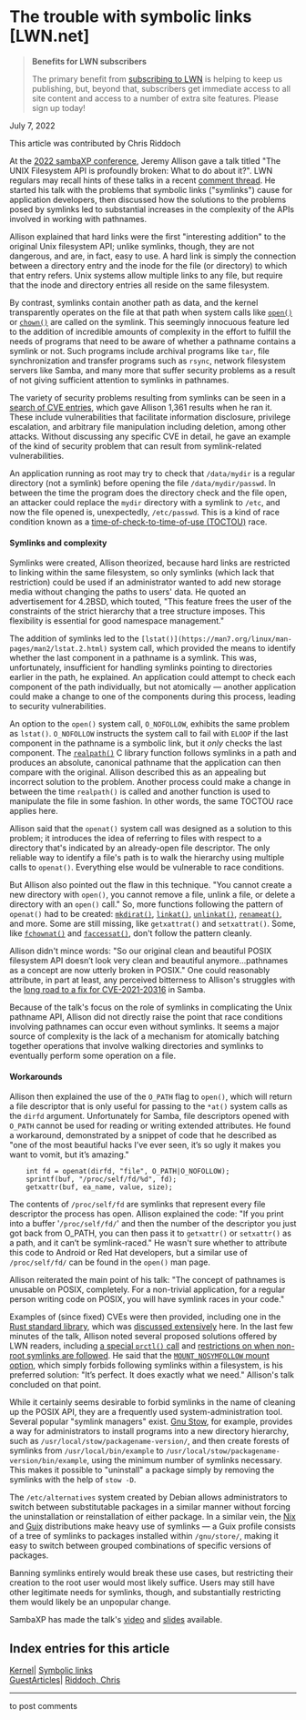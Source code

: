 # The trouble with symbolic links [LWN.net]

> **Benefits for LWN subscribers**
> 
> The primary benefit from [subscribing to LWN](/Promo/nst-nag5/subscribe) is helping to keep us publishing, but, beyond that, subscribers get immediate access to all site content and access to a number of extra site features. Please sign up today! 

July 7, 2022

This article was contributed by Chris Riddoch

At the [2022 sambaXP conference](https://sambaxp.org/archive), Jeremy Allison gave a talk titled "The UNIX Filesystem API is profoundly broken: What to do about it?". LWN regulars may recall hints of these talks in a recent [comment thread](https://lwn.net/Articles/882177/). He started his talk with the problems that symbolic links ("symlinks") cause for application developers, then discussed how the solutions to the problems posed by symlinks led to substantial increases in the complexity of the APIs involved in working with pathnames.

Allison explained that hard links were the first "interesting addition" to the original Unix filesystem API; unlike symlinks, though, they are not dangerous, and are, in fact, easy to use. A hard link is simply the connection between a directory entry and the inode for the file (or directory) to which that entry refers. Unix systems allow multiple links to any file, but require that the inode and directory entries all reside on the same filesystem. 

By contrast, symlinks contain another path as data, and the kernel transparently operates on the file at that path when system calls like [`open()`](https://man7.org/linux/man-pages/man2/open.2.html) or [`chown()`](https://man7.org/linux/man-pages/man2/lchown.2.html) are called on the symlink. This seemingly innocuous feature led to the addition of incredible amounts of complexity in the effort to fulfill the needs of programs that need to be aware of whether a pathname contains a symlink or not. Such programs include archival programs like `tar`, file synchronization and transfer programs such as `rsync`, network filesystem servers like Samba, and many more that suffer security problems as a result of not giving sufficient attention to symlinks in pathnames.

The variety of security problems resulting from symlinks can be seen in a [search of CVE entries](https://cve.mitre.org/cgi-bin/cvekey.cgi?keyword=symbolic+link), which gave Allison 1,361 results when he ran it. These include vulnerabilities that facilitate information disclosure, privilege escalation, and arbitrary file manipulation including deletion, among other attacks. Without discussing any specific CVE in detail, he gave an example of the kind of security problem that can result from symlink-related vulnerabilities.

An application running as root may try to check that `/data/mydir` is a regular directory (not a symlink) before opening the file `/data/mydir/passwd`. In between the time the program does the directory check and the file open, an attacker could replace the `mydir` directory with a symlink to `/etc`, and now the file opened is, unexpectedly, `/etc/passwd`. This is a kind of race condition known as a [time-of-check-to-time-of-use (TOCTOU)](https://en.wikipedia.org/wiki/Time-of-check_to_time-of-use) race.

#### Symlinks and complexity

Symlinks were created, Allison theorized, because hard links are restricted to linking within the same filesystem, so only symlinks (which lack that restriction) could be used if an administrator wanted to add new storage media without changing the paths to users' data. He quoted an advertisement for 4.2BSD, which touted, "This feature frees the user of the constraints of the strict hierarchy that a tree structure imposes. This flexibility is essential for good namespace management."

The addition of symlinks led to the `[lstat()](https://man7.org/linux/man-pages/man2/lstat.2.html)` system call, which provided the means to identify whether the last component in a pathname is a symlink. This was, unfortunately, insufficient for handling symlinks pointing to directories earlier in the path, he explained. An application could attempt to check each component of the path individually, but not atomically — another application could make a change to one of the components during this process, leading to security vulnerabilities.

An option to the `open()` system call, `O_NOFOLLOW`, exhibits the same problem as `lstat()`. `O_NOFOLLOW` instructs the system call to fail with `ELOOP` if the last component in the pathname is a symbolic link, but it _only_ checks the last component. The [`realpath()`](https://man7.org/linux/man-pages/man3/realpath.3.html) C library function follows symlinks in a path and produces an absolute, canonical pathname that the application can then compare with the original. Allison described this as an appealing but incorrect solution to the problem. Another process could make a change in between the time `realpath()` is called and another function is used to manipulate the file in some fashion. In other words, the same TOCTOU race applies here. 

Allison said that the `openat()` system call was designed as a solution to this problem; it introduces the idea of referring to files with respect to a directory that's indicated by an already-open file descriptor. The only reliable way to identify a file's path is to walk the hierarchy using multiple calls to `openat()`. Everything else would be vulnerable to race conditions.

But Allison also pointed out the flaw in this technique. "You cannot create a new directory with `open()`, you cannot remove a file, unlink a file, or delete a directory with an `open()` call." So, more functions following the pattern of `openat()` had to be created: [`mkdirat()`](https://man7.org/linux/man-pages/man2/mkdir.2.html), [`linkat()`](https://man7.org/linux/man-pages/man2/link.2.html), [`unlinkat()`](https://man7.org/linux/man-pages/man2/unlink.2.html), [`renameat()`](https://man7.org/linux/man-pages/man2/rename.2.html), and more. Some are still missing, like `getxattrat()` and `setxattrat()`. Some, like [`fchownat()`](https://man7.org/linux/man-pages/man2/lchown.2.html) and [`faccessat()`](https://man7.org/linux/man-pages/man2/access.2.html), don't follow the pattern cleanly. 

Allison didn't mince words: "So our original clean and beautiful POSIX filesystem API doesn’t look very clean and beautiful anymore...pathnames as a concept are now utterly broken in POSIX." One could reasonably attribute, in part at least, any perceived bitterness to Allison's struggles with the [long road to a fix for CVE-2021-20316](https://lwn.net/Articles/884052/) in Samba.

Because of the talk's focus on the role of symlinks in complicating the Unix pathname API, Allison did not directly raise the point that race conditions involving pathnames can occur even without symlinks. It seems a major source of complexity is the lack of a mechanism for atomically batching together operations that involve walking directories and symlinks to eventually perform some operation on a file.

#### Workarounds

Allison then explained the use of the `O_PATH` flag to `open()`, which will return a file descriptor that is only useful for passing to the `*at()` system calls as the `dirfd` argument. Unfortunately for Samba, file descriptors opened with `O_PATH` cannot be used for reading or writing extended attributes. He found a workaround, demonstrated by a snippet of code that he described as "one of the most beautiful hacks I’ve ever seen, it’s so ugly it makes you want to vomit, but it’s amazing."
    
    
        int fd = openat(dirfd, "file", O_PATH|O_NOFOLLOW);
        sprintf(buf, "/proc/self/fd/%d", fd);
        getxattr(buf, ea_name, value, size);
    

The contents of `/proc/self/fd` are symlinks that represent every file descriptor the process has open. Allison explained the code: "If you print into a buffer '`/proc/self/fd/`' and then the number of the descriptor you just got back from O_PATH, you can then pass it to `getxattr()` or `setxattr()` as a path, and it can’t be symlink-raced." He wasn't sure whether to attribute this code to Android or Red Hat developers, but a similar use of `/proc/self/fd/` can be found in the `open()` man page. 

Allison reiterated the main point of his talk: "The concept of pathnames is unusable on POSIX, completely. For a non-trivial application, for a regular person writing code on POSIX, you will have symlink races in your code."

Examples of (since fixed) CVEs were then provided, including one in the [Rust standard library](https://blog.rust-lang.org/2022/01/20/cve-2022-21658.html), which was [discussed extensively](https://lwn.net/Articles/882070/) here. In the last few minutes of the talk, Allison noted several proposed solutions offered by LWN readers, including [a special `prctl()` call](https://lwn.net/Articles/882216/) and [restrictions on when non-root symlinks are followed](https://lwn.net/Articles/884413/). He said that the [`MOUNT_NOSYMFOLLOW` mount option](https://lwn.net/Articles/882487/), which simply forbids following symlinks within a filesystem, is his preferred solution: "It’s perfect. It does exactly what we need." Allison's talk concluded on that point.

While it certainly seems desirable to forbid symlinks in the name of cleaning up the POSIX API, they are a frequently used system-administration tool. Several popular "symlink managers" exist. [Gnu Stow](https://www.gnu.org/software/stow/), for example, provides a way for administrators to install programs into a new directory hierarchy, such as `/usr/local/stow/packagename-version/`, and then create forests of symlinks from `/usr/local/bin/example` to `/usr/local/stow/packagename-version/bin/example`, using the minimum number of symlinks necessary. This makes it possible to "uninstall" a package simply by removing the symlinks with the help of `stow -D`. 

The `/etc/alternatives` system created by Debian allows administrators to switch between substitutable packages in a similar manner without forcing the uninstallation or reinstallation of either package. In a similar vein, the [Nix](https://nixos.org/) and [Guix](https://guix.gnu.org/) distributions make heavy use of symlinks — a Guix profile consists of a tree of symlinks to packages installed within `/gnu/store/`, making it easy to switch between grouped combinations of specific versions of packages.

Banning symlinks entirely would break these use cases, but restricting their creation to the root user would most likely suffice. Users may still have other legitimate needs for symlinks, though, and substantially restricting them would likely be an unpopular change.

SambaXP has made the talk's [video](https://www.youtube.com/watch?v=4JrY-DntoyU) and [slides](https://sambaxp.org/fileadmin/user_upload/sambaxp2022-Slides/Allison-Symlinks_considered_harmful.pdf) available.

  
Index entries for this article  
---  
[Kernel](/Kernel/Index)| [Symbolic links](/Kernel/Index#Symbolic_links)  
[GuestArticles](/Archives/GuestIndex/)| [Riddoch, Chris](/Archives/GuestIndex/#Riddoch_Chris)  
  


* * *

to post comments 
